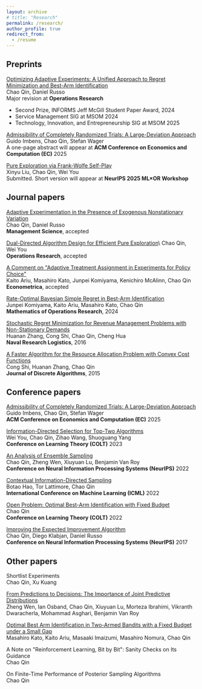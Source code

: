 ```yaml
---
layout: archive
# title: "Research"
permalink: /research/
author_profile: true
redirect_from:
  - /resume
---
```


<!-- {% if site.author.googlescholar %}
  <div class="wordwrap">You can also find my articles on <a href="{{site.author.googlescholar}}">my Google Scholar profile</a>.</div>
{% endif %}

{% include base_path %} -->



Preprints
-----
[Optimizing Adaptive Experiments: A Unified Approach to Regret Minimization and Best-Arm Identification](https://arxiv.org/abs/2402.10592)\
Chao Qin, Daniel Russo\
Major revision at **Operations Research**
- Second Prize, INFORMS Jeff McGill Student Paper Award, 2024
- Service Management SIG at MSOM 2024
- Technology, Innovation, and Entrepreneurship SIG at MSOM 2025

[Admissibility of Completely Randomized Trials: A Large-Deviation Approach](https://arxiv.org/abs/2506.05329)\
Guido Imbens, Chao Qin, Stefan Wager\
A one-page abstract will appear at **ACM Conference on Economics and Computation (EC)** 2025

[Pure Exploration via Frank-Wolfe Self-Play](https://arxiv.org/pdf/2509.19901)\
Xinyu Liu, Chao Qin, Wei You\
Submitted. Short version will appear at **NeurIPS 2025 ML×OR Workshop**




Journal papers
-----
[Adaptive Experimentation in the Presence of Exogenous Nonstationary Variation](https://arxiv.org/abs/2202.09036)  
Chao Qin, Daniel Russo\
**Management Science**, accepted

[Dual-Directed Algorithm Design for Efficient Pure Exploration](https://pubsonline.informs.org/doi/full/10.1287/opre.2023.0590)\\
Chao Qin, Wei You\
**Operations Research**, accepted

[A Comment on "Adaptive Treatment Assignment in Experiments for Policy Choice"](https://www.econometricsociety.org/publications/econometrica/forthcoming-papers/0000/00/00/A-Comment-on-Adaptive-Treatment-Assignment-in-Experiments-for-Policy-Choice/file/20334-3.pdf)\
Kaito Ariu, Masahiro Kato, Junpei Komiyama, Kenichiro McAlinn, Chao Qin\
**Econometrica**, accepted

[Rate-Optimal Bayesian Simple Regret in Best-Arm Identification](https://pubsonline.informs.org/doi/10.1287/moor.2022.0011)\
Junpei Komiyama, Kaito Ariu, Masahiro Kato, Chao Qin\
**Mathematics of Operations Research**, 2024

[Stochastic Regret Minimization for Revenue Management Problems with Non-Stationary Demands](https://onlinelibrary.wiley.com/doi/10.1002/nav.21704)\
Huanan Zhang, Cong Shi, Chao Qin, Cheng Hua\
**Naval Research Logistics**, 2016

[A Faster Algorithm for the Resource Allocation Problem with Convex Cost Functions](https://www.sciencedirect.com/science/article/pii/S1570866715000830)\
Cong Shi, Huanan Zhang, Chao Qin\
**Journal of Discrete Algorithms**, 2015


Conference papers
-----
[Admissibility of Completely Randomized Trials: A Large-Deviation Approach](https://arxiv.org/abs/2506.05329)\
Guido Imbens, Chao Qin, Stefan Wager\
**ACM Conference on Economics and Computation (EC)** 2025

[Information-Directed Selection for Top-Two Algorithms](https://proceedings.mlr.press/v195/you23a.html)\
Wei You, Chao Qin, Zihao Wang, Shuoguang Yang\
**Conference on Learning Theory (COLT)** 2023

[An Analysis of Ensemble Sampling](https://proceedings.neurips.cc/paper_files/paper/2022/hash/874f5e53d7ce44f65fbf27a7b9406983-Abstract-Conference.html)\
Chao Qin, Zheng Wen, Xiuyuan Lu, Benjamin Van Roy\
**Conference on Neural Information Processing Systems (NeurIPS)** 2022

[Contextual Information-Directed Sampling](https://proceedings.mlr.press/v162/hao22b.html)\
Botao Hao, Tor Lattimore, Chao Qin\
**International Conference on Machine Learning (ICML)** 2022

[Open Problem: Optimal Best-Arm Identification with Fixed Budget](https://proceedings.mlr.press/v178/open-problem-qin22a.html)\
Chao Qin\
**Conference on Learning Theory (COLT)** 2022

[Improving the Expected Improvement Algorithm](https://papers.nips.cc/paper_files/paper/2017/hash/b19aa25ff58940d974234b48391b9549-Abstract.html)\
Chao Qin, Diego Klabjan, Daniel Russo\
**Conference on Neural Information Processing Systems (NeurIPS)** 2017


Other papers
-----
Shortlist Experiments\
Chao Qin, Xu Kuang

[From Predictions to Decisions: The Importance of Joint Predictive Distributions](https://arxiv.org/abs/2107.09224)\
Zheng Wen, Ian Osband, Chao Qin, Xiuyuan Lu, Morteza Ibrahimi, Vikranth Dwaracherla, Mohammad Asghari, Benjamin Van Roy

[Optimal Best Arm Identification in Two-Armed Bandits with a Fixed Budget under a Small Gap](https://arxiv.org/abs/2201.04469)\
Masahiro Kato, Kaito Ariu, Masaaki Imaizumi, Masahiro Nomura, Chao Qin

A Note on "Reinforcement Learning, Bit by Bit": Sanity Checks on Its Guidance\
Chao Qin

On Finite-Time Performance of Posterior Sampling Algorithms\
Chao Qin
